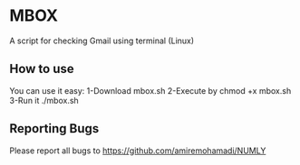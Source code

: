 # MBOX
A script for checking Gmail using terminal (Linux)

How to use
--------------

You can use it easy:
1-Download mbox.sh
2-Execute by chmod +x mbox.sh
3-Run it ./mbox.sh

Reporting Bugs
--------------

Please report all bugs to https://github.com/amiremohamadi/NUMLY
